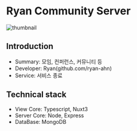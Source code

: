 # Ryan Community Server

<img src="https://storage.googleapis.com/ryan-ahn.appspot.com/public/rycommunity-service.png" alt="thumbnail" />


## Introduction

- Summary: 모임, 컨퍼런스, 커뮤니티 등
- Developer: Ryan(github.com/ryan-ahn)
- Service: 서비스 종료

## Technical stack

- View Core: Typescript, Nuxt3
- Server Core: Node, Express
- DataBase: MongoDB

